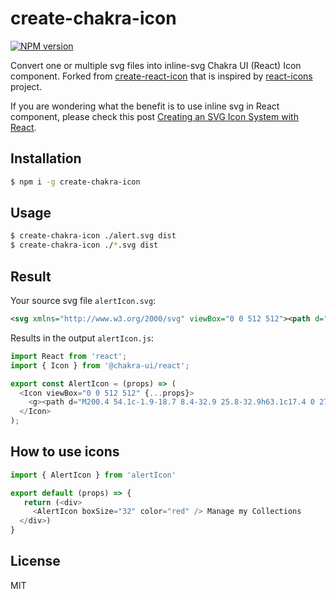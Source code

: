 # create-chakra-icon
[![NPM version][npm-image]][npm-url]

Convert one or multiple svg files into inline-svg Chakra UI (React) Icon component. Forked from [create-react-icon](https://github.com/envato/create-react-icon) that is inspired by [react-icons](https://github.com/gorangajic/react-icons) project.

If you are wondering what the benefit is to use inline svg in React component, please check this post [Creating an SVG Icon System with React](https://css-tricks.com/creating-svg-icon-system-react/).

## Installation

```sh
$ npm i -g create-chakra-icon
```

## Usage

```sh
$ create-chakra-icon ./alert.svg dist
$ create-chakra-icon ./*.svg dist
```

## Result

Your source svg file `alertIcon.svg`:

```xml
<svg xmlns="http://www.w3.org/2000/svg" viewBox="0 0 512 512"><path d="M200.4 54.1c-1.9-18.7 8.4-32.9 25.8-32.9h63.1c17.4 0 27.7 14.2 25.8 32.9l-27.7 242.2c-1.9 17.4-13.5 28.3-29.6 28.3s-27.7-11-29.6-28.3L200.4 54.1zm57.3 313.1c32.2 0 56 23.8 56 54.8v1.3c0 30.9-23.8 54.8-56 54.8s-56-23.8-56-54.8V422c0-31 23.8-54.8 56-54.8z"/></svg>

```

Results in the output `alertIcon.js`:

```js
import React from 'react';
import { Icon } from '@chakra-ui/react';

export const AlertIcon = (props) => (
  <Icon viewBox="0 0 512 512" {...props}>
    <g><path d="M200.4 54.1c-1.9-18.7 8.4-32.9 25.8-32.9h63.1c17.4 0 27.7 14.2 25.8 32.9l-27.7 242.2c-1.9 17.4-13.5 28.3-29.6 28.3s-27.7-11-29.6-28.3L200.4 54.1zm57.3 313.1c32.2 0 56 23.8 56 54.8v1.3c0 30.9-23.8 54.8-56 54.8s-56-23.8-56-54.8V422c0-31 23.8-54.8 56-54.8z"/></g>
  </Icon>
);
```

## How to use icons

```js
import { AlertIcon } from 'alertIcon'

export default (props) => {
   return (<div>
     <AlertIcon boxSize="32" color="red" /> Manage my Collections
  </div>)
}
```

## License

MIT

[npm-image]: https://img.shields.io/npm/v/create-chakra-icon.svg?style=flat-square
[npm-url]: https://npmjs.org/package/create-chakra-icon
[downloads-image]: http://img.shields.io/npm/dm/create-chakra-icon.svg?style=flat-square
[downloads-url]: https://npmjs.org/package/create-chakra-icon

